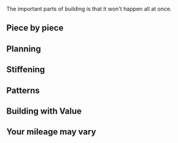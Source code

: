 The important parts of building is that it won't happen all at once.

## Piece by piece

## Planning

## Stiffening

## Patterns

## Building with Value

## Your mileage may vary